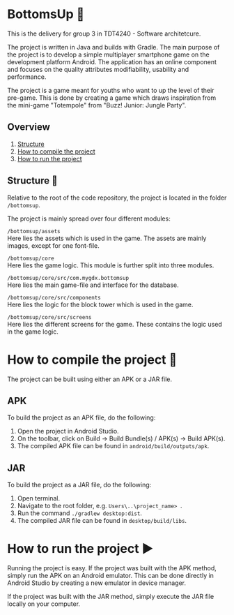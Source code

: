 # BottomsUp :beer:

This is the delivery for group 3 in TDT4240 - Software architetcure. 

The project is written in Java and builds with Gradle. 
The main purpose of the project is to develop a simple multiplayer smartphone game on the development platform Android. The application has an online component and focuses on the quality attributes modifiability, usability and performance. 

The project is a game meant for youths who want to up the level of their pre-game. This is done by creating a game which draws inspiration from the mini-game "Totempole" from "Buzz! Junior: Jungle Party". 

## Overview

1. [Structure](#structure-file_folder)
2. [How to compile the project](#how-to-compile-the-project-hammer)
3. [How to run the project](#how-to-run-project-arrow_forward) 
 
<!-- Include readme-file to explain structure and how to compile/run project. -->

## Structure :file_folder:

Relative to the root of the code repository, the project is located in the folder `/bottomsup`.

The project is mainly spread over four different modules:

`/bottomsup/assets`  
Here lies the assets which is used in the game. The assets are mainly images, except for one font-file.

`/bottomsup/core`  
Here lies the game logic. This module is further split into three modules.

`/bottomsup/core/src/com.mygdx.bottomsup`  
Here lies the main game-file and interface for the database. 

`/bottomsup/core/src/components`  
Here lies the logic for the block tower which is used in the game.

`/bottomsup/core/src/screens`  
Here lies the different screens for the game. These contains the logic used in the game logic. 


# How to compile the project :hammer:
The project can be built using either an APK or a JAR file.

## APK
To build the project as an APK file, do the following:
1. Open the project in Android Studio.
2. On the toolbar, click on Build -> Build Bundle(s) / APK(s) -> Build APK(s).
3. The compiled APK file can be found in `android/build/outputs/apk`.

## JAR
To build the project as a JAR file, do the following:
1. Open terminal.
2. Navigate to the root folder, e.g. `Users\..\project_name> `.
3. Run the command `./gradlew desktop:dist`.
4. The compiled JAR file can be found in `desktop/build/libs`.

# How to run the project :arrow_forward:
Running the project is easy. If the project was built with the APK method, simply run the APK on an Android emulator. This can be done directly in Android Studio by creating a new emulator in device manager.

If the project was built with the JAR method, simply execute the JAR file locally on your computer.

